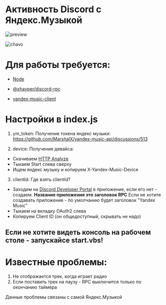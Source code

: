 # Активность Discord с Яндекс.Музыкой

![preview](https://media.discordapp.net/attachments/1063748127254908988/1085630871614279761/image.png)

![chavo](https://media.discordapp.net/attachments/1063748127254908988/1085853277645701200/image.png)

# Для работы требуется:
- [Node](https://nodejs.org/en/)

- [@xhayper/discord-rpc](https://www.npmjs.com/package/@xhayper/discord-rpc)

- [yandex-music-client](https://www.npmjs.com/package/yandex-music-client)

# Настройки в index.js
1. ym_token:
Получение токена яндекс музыки: https://github.com/MarshalX/yandex-music-api/discussions/513

2. device:
Получение девайса:
- Скачиваем [HTTP Analyze](https://www.ieinspector.com/httpanalyzer/download.html)
- Тыкаем Start слева сверху
- Ищем яндекс музыку и копируем X-Yandex-Music-Device

3. clientId:
Где взять clientId?
- Заходим на [Discord Developer Portal](https://discord.com/developers/applications) в приложение, если его нет - создаем. **Название приложения это заголовок RPC**
Если не хотите создавать приложение - по умолчанию будет заголовок "Yandex Music"
- Тыкаем на вкладку OAuth2 слева
- Копируем Client ID (он общедоступный, скрывать не надо)

## Если не хотите видеть консоль на рабочем столе - запускайсе start.vbs! 

# Известные проблемы:
1. Не отображается трек, когда играет радио
2. Если поставить трек на паузу - RPC выключится только по окончанию таймера

Данные проблемы связаны с самой Яндекс.Музыкой
